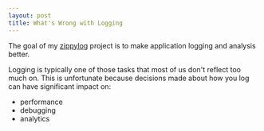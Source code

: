 ```yaml
---
layout: post
title: What's Wrong with Logging
---
```


The goal of my [zippylog](https://github.com/indygreg/zippylog) project is to make application logging and analysis better.

Logging is typically one of those tasks that most of us don't reflect too much on. This is unfortunate because decisions made about how you log can have significant impact on:

* performance
* debugging
* analytics


